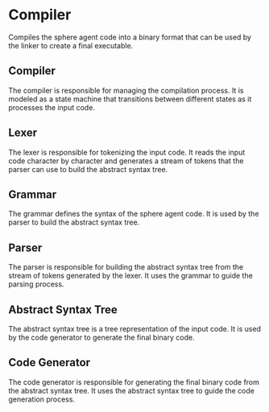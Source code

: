 # Compiler

Compiles the sphere agent code into a binary format that can
be used by the linker to create a final executable.

## Compiler

The compiler is responsible for managing the compilation process. It is modeled as a state machine that transitions
between different states as it processes the input code.

## Lexer

The lexer is responsible for tokenizing the input code. It reads the input code character by character and generates
a stream of tokens that the parser can use to build the abstract syntax tree.

## Grammar

The grammar defines the syntax of the sphere agent code. It is used by the parser to build the abstract syntax tree.

## Parser

The parser is responsible for building the abstract syntax tree from the stream of tokens generated by the lexer. It
uses the grammar to guide the parsing process.

## Abstract Syntax Tree

The abstract syntax tree is a tree representation of the input code. It is used by the code generator to generate the
final binary code.

## Code Generator

The code generator is responsible for generating the final binary code from the abstract syntax tree. It uses the
abstract syntax tree to guide the code generation process.